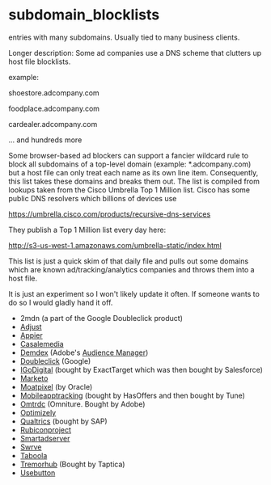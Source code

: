 # subdomain_blocklists
entries with many subdomains.  Usually tied to many business clients.

Longer description:
Some ad companies use a DNS scheme that clutters up host file blocklists.

example:

shoestore.adcompany.com

foodplace.adcompany.com

cardealer.adcompany.com

... and hundreds more

Some browser-based ad blockers can support a fancier wildcard rule to block all subdomains of a top-level domain (example: *.adcompany.com) but a host file can only treat each name as its own line item.  Consequently, this list takes these domains and breaks them out.  The list is compiled from lookups taken from the Cisco Umbrella Top 1 Million list.  Cisco has some public DNS resolvers which billions of devices use

https://umbrella.cisco.com/products/recursive-dns-services

They publish a Top 1 Million list every day here:

http://s3-us-west-1.amazonaws.com/umbrella-static/index.html

This list is just a quick skim of that daily file and pulls out some domains which are known ad/tracking/analytics companies and throws them into a host file.

It is just an experiment so I won't likely update it often.  If someone wants to do so I would gladly hand it off.


* 2mdn (a part of the Google Doubleclick product)
* [Adjust](https://www.adjust.com/)
* [Appier](https://www.appier.com/)
* [Casalemedia](http://www.casalemedia.com/)
* [Demdex](https://experienceleague.adobe.com/docs/audience-manager/user-guide/reference/demdex-calls.html?lang=en) (Adobe's [Audience Manager](https://developer.adobe.com/audience-manager/))
* [Doubleclick](https://marketingplatform.google.com/about/enterprise/) (Google)
* [IGoDigital](https://developer.salesforce.com/docs/marketing/marketing-cloud/guide/pb-collect-tracking.html) (bought by ExactTarget which was then bought by Salesforce)
* [Marketo](https://www.marketo.com/)
* [Moatpixel](https://www.moat.com/) (by Oracle)
* [Mobileapptracking](https://www.tune.com) (bought by HasOffers and then bought by Tune)
* [Omtrdc](http://www.omniture.com/) (Omniture.  Bought by Adobe)
* [Optimizely](https://www.optimizely.com/)
* [Qualtrics](https://www.qualtrics.com/) (bought by SAP)
* [Rubiconproject](https://rubiconproject.com/)
* [Smartadserver](https://smartadserver.com/)
* [Swrve](https://www.swrve.com/)
* [Taboola](https://www.taboola.com/)
* [Tremorhub](https://www.taptica.com/) (Bought by Taptica)
* [Usebutton](https://www.usebutton.com/)
